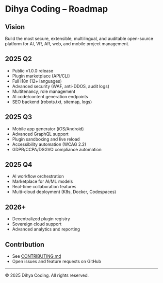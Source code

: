 # Dihya Coding – Roadmap

## Vision
Build the most secure, extensible, multilingual, and auditable open-source platform for AI, VR, AR, web, and mobile project management.

## 2025 Q2
- Public v1.0.0 release
- Plugin marketplace (API/CLI)
- Full i18n (12+ languages)
- Advanced security (WAF, anti-DDOS, audit logs)
- Multitenancy, role management
- AI code/content generation endpoints
- SEO backend (robots.txt, sitemap, logs)

## 2025 Q3
- Mobile app generator (iOS/Android)
- Advanced GraphQL support
- Plugin sandboxing and live reload
- Accessibility automation (WCAG 2.2)
- GDPR/CCPA/DSGVO compliance automation

## 2025 Q4
- AI workflow orchestration
- Marketplace for AI/ML models
- Real-time collaboration features
- Multi-cloud deployment (K8s, Docker, Codespaces)

## 2026+
- Decentralized plugin registry
- Sovereign cloud support
- Advanced analytics and reporting

## Contribution
- See [CONTRIBUTING.md](./CONTRIBUTING.md)
- Open issues and feature requests on GitHub

---
© 2025 Dihya Coding. All rights reserved.
